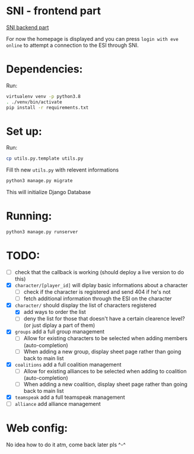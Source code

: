 SNI - frontend part
==================

[SNI backend part](https://github.com/altaris/seat-navy-issue)

For now the homepage is displayed and you can press `login with eve online` to attempt a connection to the ESI through SNI.


# Dependencies:

Run:

```sh
virtualenv venv -p python3.8
. ./venv/bin/activate
pip install -r requirements.txt
```

# Set up:

Run:
```sh
cp utils.py.template utils.py
```

Fill th new `utils.py` with relevent informations

```sh
python3 manage.py migrate
```
This will initialize Django Database

# Running:

```sh
python3 manage.py runserver
```

# TODO:
- [ ] check that the callback is working (should deploy a live version to do this)
- [x] `character/[player_id]` will diplay basic informations about a character
  - [ ] check if the character is registered and send 404 if he's not
  - [ ] fetch additional information through the ESI on the character
- [x] `character/` should display the list of characters registered
  - [x] add ways to order the list
  - [ ] deny the list for those that doesn't have a certain clearence level? (or just diplay a part of them)
- [x] `groups` add a full group management
  - [ ] Allow for existing characters to be selected when adding members (auto-completion)
  - [ ] When adding a new group, display sheet page rather than going back to main list
- [x] `coalitions` add a full coalition management
  - [ ] Allow for existing alliances to be selected when adding to coalition (auto-completion)
  - [ ] When adding a new coalition, display sheet page rather than going back to main list
- [x] `teamspeak` add a full teamspeak management
- [ ] `alliance` add alliance management

# Web config:

No idea how to do it atm, come back later pls ^-^
